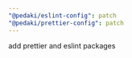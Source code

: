 ```yaml
---
"@pedaki/eslint-config": patch
"@pedaki/prettier-config": patch
---
```


add prettier and eslint packages
